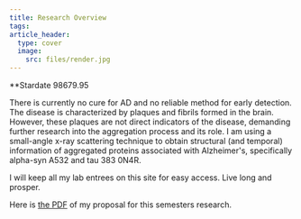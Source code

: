 ```yaml
---
title: Research Overview
tags: 
article_header:
  type: cover
  image:
    src: files/render.jpg
---
```


**Stardate 98679.95


There is currently no cure for AD and no reliable method for early detection. The disease is characterized by plaques and fibrils formed in the brain. However, these plaques are not direct indicators of the disease, demanding further research into the aggregation process and its role. I am using a small-angle x-ray scattering technique to obtain structural (and temporal) information of aggregated proteins associated with  Alzheimer's, specifically alpha-syn A532 and tau 383 0N4R. 

I will keep all my lab entrees on this site for easy access. Live long and prosper. 

Here is [the PDF](/files/research_proposal_phys407.pdf) of my proposal for this semesters research.

<!--more-->
